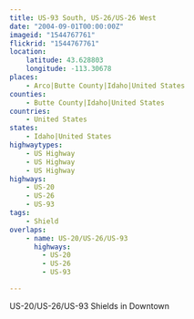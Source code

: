 ```yaml
---
title: US-93 South, US-26/US-26 West
date: "2004-09-01T00:00:00Z"
imageid: "1544767761"
flickrid: "1544767761"
location:
    latitude: 43.628803
    longitude: -113.30678
places:
    - Arco|Butte County|Idaho|United States
counties:
    - Butte County|Idaho|United States
countries:
    - United States
states:
    - Idaho|United States
highwaytypes:
    - US Highway
    - US Highway
    - US Highway
highways:
    - US-20
    - US-26
    - US-93
tags:
    - Shield
overlaps:
    - name: US-20/US-26/US-93
      highways:
        - US-20
        - US-26
        - US-93

---
```

US-20/US-26/US-93 Shields in Downtown